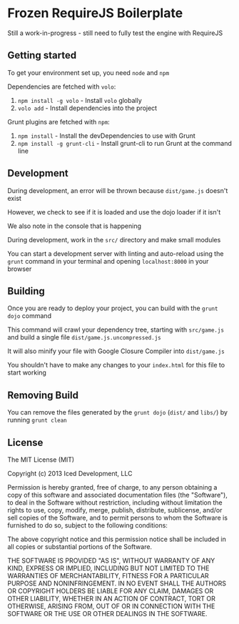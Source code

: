 # Frozen RequireJS Boilerplate

Still a work-in-progress - still need to fully test the engine with RequireJS

## Getting started

To get your environment set up, you need `node` and `npm`

Dependencies are fetched with `volo`:

1. `npm install -g volo` - Install `volo` globally
2. `volo add` - Install dependencies into the project

Grunt plugins are fetched with `npm`:

1. `npm install` - Install the devDependencies to use with Grunt
2. `npm install -g grunt-cli` - Install grunt-cli to run Grunt at the command line

## Development

During development, an error will be thrown because `dist/game.js` doesn't exist

However, we check to see if it is loaded and use the dojo loader if it isn't

We also note in the console that is happening

During development, work in the `src/` directory and make small modules

You can start a development server with linting and auto-reload using the `grunt` command in your terminal and opening `localhost:8000` in your browser

## Building

Once you are ready to deploy your project, you can build with the `grunt dojo` command

This command will crawl your dependency tree, starting with `src/game.js` and build a single file `dist/game.js.uncompressed.js`

It will also minify your file with Google Closure Compiler into `dist/game.js`

You shouldn't have to make any changes to your `index.html` for this file to start working

## Removing Build

You can remove the files generated by the `grunt dojo` (`dist/` and `libs/`) by running `grunt clean`

## License

The MIT License (MIT)

Copyright (c) 2013 Iced Development, LLC

Permission is hereby granted, free of charge, to any person obtaining a copy of this software and associated documentation files (the "Software"), to deal in the Software without restriction, including without limitation the rights to use, copy, modify, merge, publish, distribute, sublicense, and/or sell copies of the Software, and to permit persons to whom the Software is furnished to do so, subject to the following conditions:

The above copyright notice and this permission notice shall be included in all copies or substantial portions of the Software.

THE SOFTWARE IS PROVIDED "AS IS", WITHOUT WARRANTY OF ANY KIND, EXPRESS OR IMPLIED, INCLUDING BUT NOT LIMITED TO THE WARRANTIES OF MERCHANTABILITY, FITNESS FOR A PARTICULAR PURPOSE AND NONINFRINGEMENT. IN NO EVENT SHALL THE AUTHORS OR COPYRIGHT HOLDERS BE LIABLE FOR ANY CLAIM, DAMAGES OR OTHER LIABILITY, WHETHER IN AN ACTION OF CONTRACT, TORT OR OTHERWISE, ARISING FROM, OUT OF OR IN CONNECTION WITH THE SOFTWARE OR THE USE OR OTHER DEALINGS IN THE SOFTWARE.